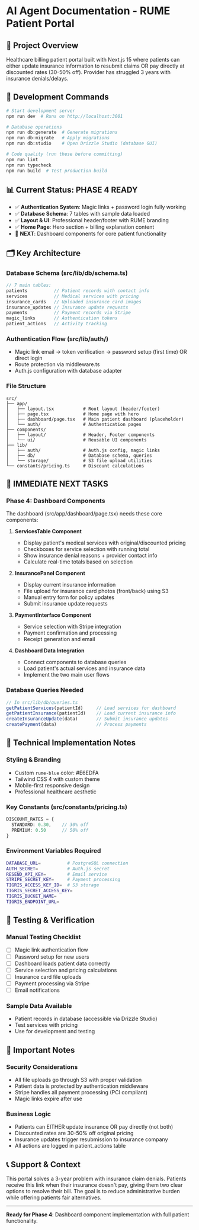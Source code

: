 # AI Agent Documentation - RUME Patient Portal

## 🎯 Project Overview
Healthcare billing patient portal built with Next.js 15 where patients can either update insurance information to resubmit claims OR pay directly at discounted rates (30-50% off). Provider has struggled 3 years with insurance denials/delays.

## 🚀 Development Commands
```bash
# Start development server
npm run dev  # Runs on http://localhost:3001

# Database operations
npm run db:generate  # Generate migrations
npm run db:migrate   # Apply migrations
npm run db:studio    # Open Drizzle Studio (database GUI)

# Code quality (run these before committing)
npm run lint
npm run typecheck
npm run build  # Test production build
```

## 📊 Current Status: PHASE 4 READY
- ✅ **Authentication System**: Magic links + password login fully working
- ✅ **Database Schema**: 7 tables with sample data loaded
- ✅ **Layout & UI**: Professional header/footer with RUME branding
- ✅ **Home Page**: Hero section + billing explanation content
- 🔄 **NEXT**: Dashboard components for core patient functionality

## 🗂️ Key Architecture

### Database Schema (src/lib/db/schema.ts)
```typescript
// 7 main tables:
patients          // Patient records with contact info
services          // Medical services with pricing
insurance_cards   // Uploaded insurance card images
insurance_updates // Insurance update requests
payments          // Payment records via Stripe
magic_links       // Authentication tokens
patient_actions   // Activity tracking
```

### Authentication Flow (src/lib/auth/)
- Magic link email → token verification → password setup (first time) OR direct login
- Route protection via middleware.ts
- Auth.js configuration with database adapter

### File Structure
```
src/
├── app/
│   ├── layout.tsx           # Root layout (header/footer)
│   ├── page.tsx             # Home page with hero
│   ├── dashboard/page.tsx   # Main patient dashboard (placeholder)
│   └── auth/                # Authentication pages
├── components/
│   ├── layout/              # Header, Footer components
│   └── ui/                  # Reusable UI components
├── lib/
│   ├── auth/                # Auth.js config, magic links
│   ├── db/                  # Database schema, queries
│   └── storage/             # S3 file upload utilities
└── constants/pricing.ts     # Discount calculations
```

## 🎯 IMMEDIATE NEXT TASKS

### Phase 4: Dashboard Components
The dashboard (src/app/dashboard/page.tsx) needs these core components:

1. **ServicesTable Component**
   - Display patient's medical services with original/discounted pricing
   - Checkboxes for service selection with running total
   - Show insurance denial reasons + provider contact info
   - Calculate real-time totals based on selection

2. **InsurancePanel Component**
   - Display current insurance information
   - File upload for insurance card photos (front/back) using S3
   - Manual entry form for policy updates
   - Submit insurance update requests

3. **PaymentInterface Component**
   - Service selection with Stripe integration
   - Payment confirmation and processing
   - Receipt generation and email

4. **Dashboard Data Integration**
   - Connect components to database queries
   - Load patient's actual services and insurance data
   - Implement the two main user flows

### Database Queries Needed
```typescript
// In src/lib/db/queries.ts
getPatientServices(patientId)     // Load services for dashboard
getPatientInsurance(patientId)    // Load current insurance info
createInsuranceUpdate(data)       // Submit insurance updates
createPayment(data)               // Process payments
```

## 🔧 Technical Implementation Notes

### Styling & Branding
- Custom `rume-blue` color: #E6EDFA
- Tailwind CSS 4 with custom theme
- Mobile-first responsive design
- Professional healthcare aesthetic

### Key Constants (src/constants/pricing.ts)
```typescript
DISCOUNT_RATES = {
  STANDARD: 0.30,    // 30% off
  PREMIUM: 0.50      // 50% off
}
```

### Environment Variables Required
```bash
DATABASE_URL=          # PostgreSQL connection
AUTH_SECRET=           # Auth.js secret
RESEND_API_KEY=        # Email service
STRIPE_SECRET_KEY=     # Payment processing
TIGRIS_ACCESS_KEY_ID=  # S3 storage
TIGRIS_SECRET_ACCESS_KEY=
TIGRIS_BUCKET_NAME=
TIGRIS_ENDPOINT_URL=
```

## 🧪 Testing & Verification

### Manual Testing Checklist
- [ ] Magic link authentication flow
- [ ] Password setup for new users
- [ ] Dashboard loads patient data correctly
- [ ] Service selection and pricing calculations
- [ ] Insurance card file uploads
- [ ] Payment processing via Stripe
- [ ] Email notifications

### Sample Data Available
- Patient records in database (accessible via Drizzle Studio)
- Test services with pricing
- Use for development and testing

## 🚨 Important Notes

### Security Considerations
- All file uploads go through S3 with proper validation
- Patient data is protected by authentication middleware
- Stripe handles all payment processing (PCI compliant)
- Magic links expire after use

### Business Logic
- Patients can EITHER update insurance OR pay directly (not both)
- Discounted rates are 30-50% off original pricing
- Insurance updates trigger resubmission to insurance company
- All actions are logged in patient_actions table

## 📞 Support & Context
This portal solves a 3-year problem with insurance claim denials. Patients receive this link when their insurance doesn't pay, giving them two clear options to resolve their bill. The goal is to reduce administrative burden while offering patients fair alternatives.

---

**Ready for Phase 4**: Dashboard component implementation with full patient functionality.